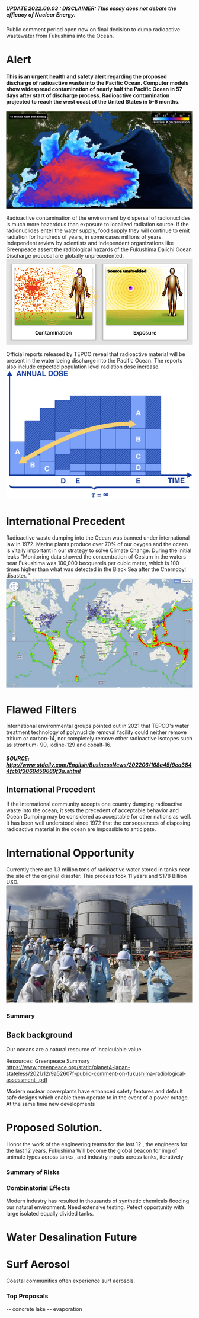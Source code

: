 ##### UPDATE 2022.06.03 : DISCLAIMER: This essay does not debate the efficacy of Nuclear Energy. 
Public comment period open now on final decision to dump radioactive wastewater from Fukushima into the Ocean. 


# Alert
#### This is an urgent health and safety alert regarding the proposed discharge of radioactive waste into the Pacific Ocean. Computer models show widespread contamination of nearly half the Pacific Ocean in 57 days after start of discharge process. Radioactive contamination projected to reach the west coast of the United States in 5-6 months. 
![flowers](docs/assets/img/compmodel.png)

Radioactive contamination of the environment by dispersal of radionuclides is much more hazardous than exposure to localized radiation source. If the radionuclides enter the water supply, food supply they will continue to emit radiation for hundreds of years, in some cases millions of years. Independent review by scientists and independent organizations like Greenpeace assert the radiological hazards of the Fukushima Daiichi Ocean Discharge proposal are globally unprecedented.
![flowers](docs/assets/img/radsb.png) 


Official reports released by TEPCO reveal that radioactive material will be present in the water being discharge into the Pacific Ocean. The reports also include expected population level radiation dose increase. 
![flowers](docs/assets/img/rads.png) 


# International Precedent
Radioactive waste dumping into the Ocean was banned under international law in 1972. Marine plants produce over 70% of our oxygen and the ocean is vitally important in our strategy to solve Climate Change. During the initial leaks "Monitoring data showed the concentration of Cesium in the waters near Fukushima was 100,000 becquerels per cubic meter, which is 100 times higher than what was detected in the Black Sea after the Chernobyl disaster. "
![ Risks ](docs/assets/img/earthquakeplants.jpg) 

# Flawed Filters
International environmental groups pointed out in 2021 that TEPCO's water treatment technology of polynuclide removal facility could neither remove tritium or carbon-14, nor completely remove other radioactive isotopes such as strontium- 90, iodine-129 and cobalt-16.
##### SOURCE: http://www.stdaily.com/English/BusinessNews/202206/168a45f9ca3844fcb1f3060d50689f3a.shtml

## International Precedent
If the international community accepts one country dumping radioactive waste into the ocean, it sets the precedent of acceptable behavior and Ocean Dumping may be considered as acceptable for other nations as well. It has been well understood since 1972 that the consequences of disposing radioactive material in the ocean are impossible to anticipate. 


# International Opportunity
Currently there are 1.3 million tons of radioactive water stored in tanks near the site of the original disaster. This process took 11 years and $178 Billion USD. 
![tanks](docs/assets/img/flowers.jpg)
### Summary 

## Back background
Our oceans are a natural resource of incalculable value. 

Resources: 
Greenpeace Summary
https://www.greenpeace.org/static/planet4-japan-stateless/2021/12/9a52607f-public-comment-on-fukushima-radiological-assessment-.pdf

Modern nuclear powerplants have enhanced safety features and default safe designs which enable them operate to in the event of a power outage. At the same time new developments 



# Proposed Solution. 
Honor the work of the engineering teams for the last 12  , the engineers for the last 12 years.  Fukushima Will become the global beacon for 
img of animale types across tanks , and industry inputs across tanks, iteratively


### Summary of Risks


### Combinatorial Effects
Modern industry has resulted in thousands of synthetic chemicals flooding our natural environment.  Need extensive testing. Pefect opportunity with large isolated equally divided tanks. 


# Water Desalination Future


# Surf Aerosol 
Coastal communities often experience surf aerosols. 



### Top Proposals 
-- concrete lake
-- evaporation
